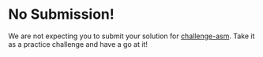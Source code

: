 # No Submission!

We are not expecting you to submit your solution for [challenge-asm](./challenge-asm/README.md). Take it as a practice challenge and have a go at it!
